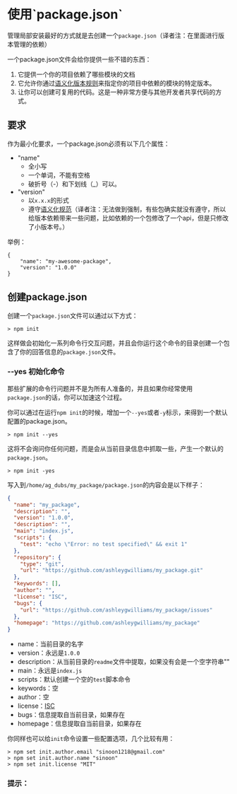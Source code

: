 # 使用\`package.json\`

管理局部安装最好的方式就是去创建一个`package.json`（译者注：在里面进行版本管理的依赖）

一个package.json文件会给你提供一些不错的东西：

1. 它提供一个你的项目依赖了哪些模块的文档
2. 它允许你通过[语义化版本规则](https://docs.npmjs.com/getting-started/semantic-versioning)来指定你的项目中依赖的模块的特定版本。
3. 让你可以创建可复用的代码。这是一种非常方便与其他开发者共享代码的方式。

## 要求

作为最小化要求，一个package.json必须有以下几个属性：

* "name"
  * 全小写
  * 一个单词，不能有空格
  * 破折号（-）和下划线（\_）可以。
* "version"
  * 以`x.x.x`的形式
  * 遵守[语义化规范](https://docs.npmjs.com/getting-started/semantic-versioning)（译者注：无法做到强制，有些包确实就没有遵守，所以给版本依赖带来一些问题，比如依赖的一个包修改了一个api，但是只修改了小版本号。）

举例：

```
{
    "name": "my-awesome-package",
    "version": "1.0.0"
}
```

## 创建package.json

创建一个`package.json`文件可以通过以下方式：

```
> npm init
```

这样做会初始化一系列命令行交互问题，并且会你运行这个命令的目录创建一个包含了你的回答信息的`package.json`文件。

### --yes 初始化命令

那些扩展的命令行问题并不是为所有人准备的，并且如果你经常使用`package.json`的话，你可以加速这个过程。

你可以通过在运行`npm init`的时候，增加一个`--yes`或者`-y`标示，来得到一个默认配置的package.json。

```
> npm init --yes
```

这将不会询问你任何问题，而是会从当前目录信息中抓取一些，产生一个默认的`package.json`。

```
> npm init -yes
```

写入到`/home/ag_dubs/my_package/package.json`的内容会是以下样子：

```json
{
  "name": "my_package",
  "description": "",
  "version": "1.0.0",
  "description": "",
  "main": "index.js",
  "scripts": {
    "test": "echo \"Error: no test specified\" && exit 1"
  },
  "repository": {
    "type": "git",
    "url": "https://github.com/ashleygwilliams/my_package.git"
  },
  "keywords": [],
  "author": "",
  "license": "ISC",
  "bugs": {
    "url": "https://github.com/ashleygwilliams/my_package/issues"
  },
  "homepage": "https://github.com/ashleygwilliams/my_package"
}
```

* name：当前目录的名字
* version：永远是`1.0.0`
* description：从当前目录的`readme`文件中提取，如果没有会是一个空字符串""
* main：永远是`index.js`
* scripts：默认创建一个空的`test`脚本命令
* keywords：空
* author：空
* license：[ISC](https://opensource.org/licenses/ISC)
* bugs：信息提取自当前目录，如果存在
* homepage：信息提取自当前目录，如果存在

你同样也可以给`init`命令设置一些配置选项，几个比较有用：

```
> npm set init.author.email "sinoon1218@gmail.com"
> npm set init.author.name "sinoon"
> npm set init.license "MIT"
```

### 提示：





